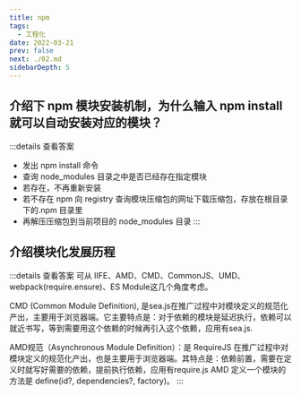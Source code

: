 ```yaml
---
title: npm
tags: 
  - 工程化
date: 2022-03-21
prev: false
next: ./02.md
sidebarDepth: 5
---
```


## 介绍下 npm 模块安装机制，为什么输入 npm install 就可以自动安装对应的模块？

:::details 查看答案
- 发出 npm install 命令
- 查询 node_modules 目录之中是否已经存在指定模块
- 若存在，不再重新安装
- 若不存在 npm 向 registry 查询模块压缩包的网址下载压缩包，存放在根目录下的.npm 目录里
- 再解压压缩包到当前项目的 node_modules 目录
:::
## 介绍模块化发展历程 <Badge text="TODO" type="error"/>

:::details 查看答案
可从 IIFE、AMD、CMD、CommonJS、UMD、webpack(require.ensure)、ES Module这几个角度考虑。

CMD (Common Module Definition), 是sea.js在推广过程中对模块定义的规范化产出，主要用于浏览器端。它主要特点是：对于依赖的模块是延迟执行，依赖可以就近书写，等到需要用这个依赖的时候再引入这个依赖，应用有sea.js.

AMD规范（Asynchronous Module Definition）：是 RequireJS 在推广过程中对模块定义的规范化产出，也是主要用于浏览器端。其特点是：依赖前置，需要在定义时就写好需要的依赖，提前执行依赖，应用有require.js
AMD 定义一个模块的方法是 define(id?, dependencies?, factory)。
:::
